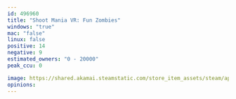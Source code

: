 ```yaml
---
id: 496960
title: "Shoot Mania VR: Fun Zombies"
windows: "true"
mac: "false"
linux: false
positive: 14
negative: 9
estimated_owners: "0 - 20000"
peak_ccu: 0

image: https://shared.akamai.steamstatic.com/store_item_assets/steam/apps/496960/header.jpg?t=1572319840
opinions:
---
```

